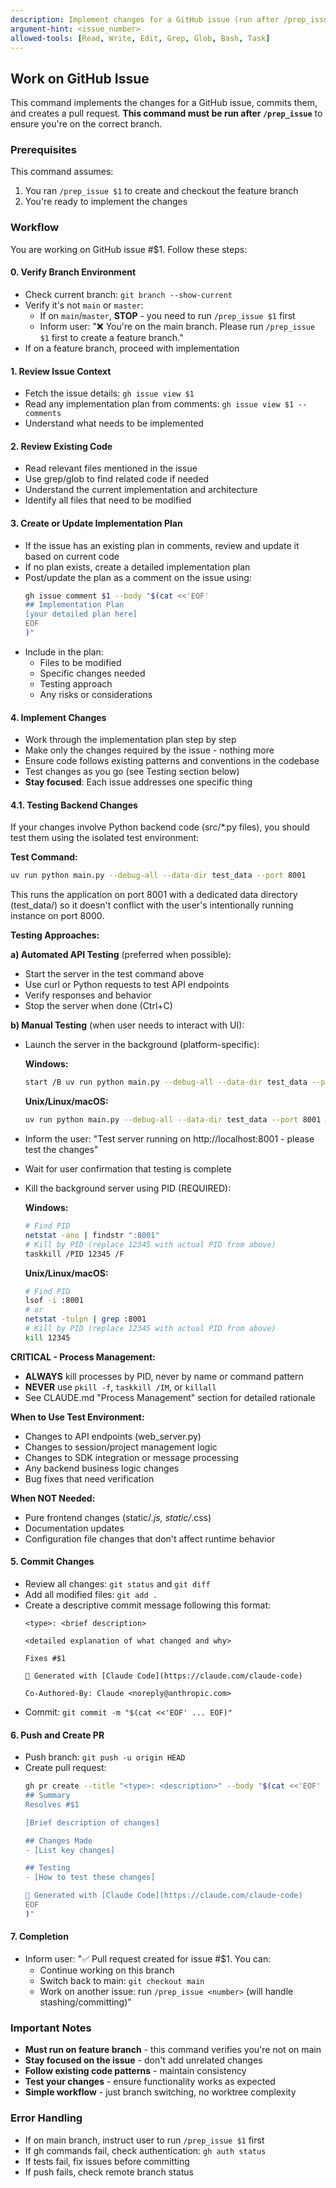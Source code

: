 ```yaml
---
description: Implement changes for a GitHub issue (run after /prep_issue)
argument-hint: <issue_number>
allowed-tools: [Read, Write, Edit, Grep, Glob, Bash, Task]
---
```


## Work on GitHub Issue

This command implements the changes for a GitHub issue, commits them, and creates a pull request. **This command must be run after `/prep_issue`** to ensure you're on the correct branch.

### Prerequisites

This command assumes:
1. You ran `/prep_issue $1` to create and checkout the feature branch
2. You're ready to implement the changes

### Workflow

You are working on GitHub issue #$1. Follow these steps:

#### 0. Verify Branch Environment
- Check current branch: `git branch --show-current`
- Verify it's not `main` or `master`:
  - If on `main`/`master`, **STOP** - you need to run `/prep_issue $1` first
  - Inform user: "❌ You're on the main branch. Please run `/prep_issue $1` first to create a feature branch."
- If on a feature branch, proceed with implementation

#### 1. Review Issue Context
- Fetch the issue details: `gh issue view $1`
- Read any implementation plan from comments: `gh issue view $1 --comments`
- Understand what needs to be implemented

#### 2. Review Existing Code
- Read relevant files mentioned in the issue
- Use grep/glob to find related code if needed
- Understand the current implementation and architecture
- Identify all files that need to be modified

#### 3. Create or Update Implementation Plan
- If the issue has an existing plan in comments, review and update it based on current code
- If no plan exists, create a detailed implementation plan
- Post/update the plan as a comment on the issue using:
  ```bash
  gh issue comment $1 --body "$(cat <<'EOF'
  ## Implementation Plan
  [your detailed plan here]
  EOF
  )"
  ```
- Include in the plan:
  - Files to be modified
  - Specific changes needed
  - Testing approach
  - Any risks or considerations

#### 4. Implement Changes
- Work through the implementation plan step by step
- Make only the changes required by the issue - nothing more
- Ensure code follows existing patterns and conventions in the codebase
- Test changes as you go (see Testing section below)
- **Stay focused**: Each issue addresses one specific thing

#### 4.1. Testing Backend Changes

If your changes involve Python backend code (src/*.py files), you should test them using the isolated test environment:

**Test Command:**
```bash
uv run python main.py --debug-all --data-dir test_data --port 8001
```

This runs the application on port 8001 with a dedicated data directory (test_data/) so it doesn't conflict with the user's intentionally running instance on port 8000.

**Testing Approaches:**

**a) Automated API Testing** (preferred when possible):
- Start the server in the test command above
- Use curl or Python requests to test API endpoints
- Verify responses and behavior
- Stop the server when done (Ctrl+C)

**b) Manual Testing** (when user needs to interact with UI):
- Launch the server in the background (platform-specific):

  **Windows:**
  ```bash
  start /B uv run python main.py --debug-all --data-dir test_data --port 8001
  ```

  **Unix/Linux/macOS:**
  ```bash
  uv run python main.py --debug-all --data-dir test_data --port 8001 &
  ```

- Inform the user: "Test server running on http://localhost:8001 - please test the changes"
- Wait for user confirmation that testing is complete
- Kill the background server using PID (REQUIRED):

  **Windows:**
  ```bash
  # Find PID
  netstat -ano | findstr ":8001"
  # Kill by PID (replace 12345 with actual PID from above)
  taskkill /PID 12345 /F
  ```

  **Unix/Linux/macOS:**
  ```bash
  # Find PID
  lsof -i :8001
  # or
  netstat -tulpn | grep :8001
  # Kill by PID (replace 12345 with actual PID from above)
  kill 12345
  ```

**CRITICAL - Process Management:**
- **ALWAYS** kill processes by PID, never by name or command pattern
- **NEVER** use `pkill -f`, `taskkill /IM`, or `killall`
- See CLAUDE.md "Process Management" section for detailed rationale

**When to Use Test Environment:**
- Changes to API endpoints (web_server.py)
- Changes to session/project management logic
- Changes to SDK integration or message processing
- Any backend business logic changes
- Bug fixes that need verification

**When NOT Needed:**
- Pure frontend changes (static/*.js, static/*.css)
- Documentation updates
- Configuration file changes that don't affect runtime behavior

#### 5. Commit Changes
- Review all changes: `git status` and `git diff`
- Add all modified files: `git add .`
- Create a descriptive commit message following this format:
  ```
  <type>: <brief description>

  <detailed explanation of what changed and why>

  Fixes #$1

  🤖 Generated with [Claude Code](https://claude.com/claude-code)

  Co-Authored-By: Claude <noreply@anthropic.com>
  ```
- Commit: `git commit -m "$(cat <<'EOF' ... EOF)"`

#### 6. Push and Create PR
- Push branch: `git push -u origin HEAD`
- Create pull request:
  ```bash
  gh pr create --title "<type>: <description>" --body "$(cat <<'EOF'
  ## Summary
  Resolves #$1

  [Brief description of changes]

  ## Changes Made
  - [List key changes]

  ## Testing
  - [How to test these changes]

  🤖 Generated with [Claude Code](https://claude.com/claude-code)
  EOF
  )"
  ```

#### 7. Completion
- Inform user: "✅ Pull request created for issue #$1. You can:
  - Continue working on this branch
  - Switch back to main: `git checkout main`
  - Work on another issue: run `/prep_issue <number>` (will handle stashing/committing)"

### Important Notes
- **Must run on feature branch** - this command verifies you're not on main
- **Stay focused on the issue** - don't add unrelated changes
- **Follow existing code patterns** - maintain consistency
- **Test your changes** - ensure functionality works as expected
- **Simple workflow** - just branch switching, no worktree complexity

### Error Handling
- If on main branch, instruct user to run `/prep_issue $1` first
- If gh commands fail, check authentication: `gh auth status`
- If tests fail, fix issues before committing
- If push fails, check remote branch status
